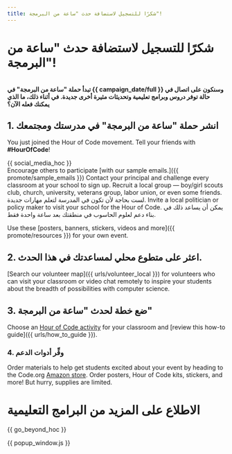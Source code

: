 ```yaml
---
title: شكرًا للتسجيل لاستضافة حدث "ساعة من البرمجة"!
---
```


# شكرًا للتسجيل لاستضافة حدث "ساعة من البرمجة"!

<br /> **تبدأ حملة "ساعة من البرمجة" في {{ campaign_date/full }} وسنكون على اتصال في حالة توفر دروس وبرامج تعليمية وتحديثات مثيرة أخرى جديدة. في أثناء ذلك، ما الذي يمكنك فعله الآن؟**

## 1. انشر حملة "ساعة من البرمجة" في مدرستك ومجتمعك

You just joined the Hour of Code movement. Tell your friends with **#HourOfCode**!

{{ social_media_hoc }} <br /> Encourage others to participate [with our sample emails.]({{ promote/sample_emails }}) Contact your principal and challenge every classroom at your school to sign up. Recruit a local group — boy/girl scouts club, church, university, veterans group, labor union, or even some friends. لست بحاجة لأن تكون في المدرسة لتعلم مهارات جديدة. Invite a local politician or policy maker to visit your school for the Hour of Code. يمكن أن يساعد ذلك في بناء دعم لعلوم الحاسوب في منطقتك بعد ساعة واحدة فقط.

Use these [posters, banners, stickers, videos and more]({{ promote/resources }}) for your own event.

## 2. اعثر على متطوع محلي لمساعدتك في هذا الحدث.

[Search our volunteer map]({{ urls/volunteer_local }}) for volunteers who can visit your classroom or video chat remotely to inspire your students about the breadth of possibilities with computer science.

## 3. ضع خطة لحدث "ساعة من البرمجة"

Choose an [Hour of Code activity](https://hourofcode.com/learn) for your classroom and [review this how-to guide]({{ urls/how_to_guide }}).

### 4. وفِّر أدوات الدعم

Order materials to help get students excited about your event by heading to the Code.org [Amazon store](https://www.amazon.com/stores/page/8557B2A6-EBF2-4C9F-95C5-C3256FBA0220). Order posters, Hour of Code kits, stickers, and more! But hurry, supplies are limited.

# الاطلاع على المزيد من البرامج التعليمية

{{ go_beyond_hoc }}

{{ popup_window.js }}
